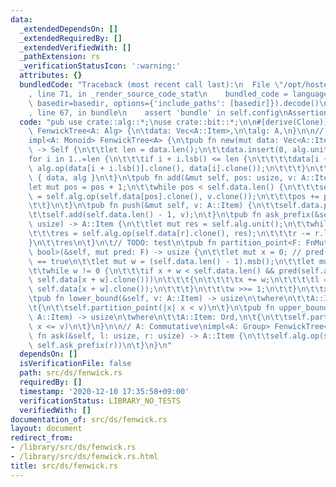 ```yaml
---
data:
  _extendedDependsOn: []
  _extendedRequiredBy: []
  _extendedVerifiedWith: []
  _pathExtension: rs
  _verificationStatusIcon: ':warning:'
  attributes: {}
  bundledCode: "Traceback (most recent call last):\n  File \"/opt/hostedtoolcache/Python/3.9.0/x64/lib/python3.9/site-packages/onlinejudge_verify/documentation/build.py\"\
    , line 71, in _render_source_code_stat\n    bundled_code = language.bundle(stat.path,\
    \ basedir=basedir, options={'include_paths': [basedir]}).decode()\n  File \"/opt/hostedtoolcache/Python/3.9.0/x64/lib/python3.9/site-packages/onlinejudge_verify/languages/user_defined.py\"\
    , line 67, in bundle\n    assert 'bundle' in self.config\nAssertionError\n"
  code: "pub use crate::alg::*;\nuse crate::bit::*;\n\n#[derive(Clone)]\npub struct\
    \ FenwickTree<A: Alg> {\n\tdata: Vec<A::Item>,\n\talg: A,\n}\n\n// A: Commutative\n\
    impl<A: Monoid> FenwickTree<A> {\n\tpub fn new(mut data: Vec<A::Item>, alg: A)\
    \ -> Self {\n\t\tlet len = data.len();\n\t\tdata.insert(0, alg.unit());\n\t\t\
    for i in 1..=len {\n\t\t\tif i + i.lsb() <= len {\n\t\t\t\tdata[i + i.lsb()] =\
    \ alg.op(data[i + i.lsb()].clone(), data[i].clone());\n\t\t\t}\n\t\t}\n\t\tSelf\
    \ { data, alg }\n\t}\n\tpub fn add(&mut self, pos: usize, v: A::Item) {\n\t\t\
    let mut pos = pos + 1;\n\t\twhile pos < self.data.len() {\n\t\t\tself.data[pos]\
    \ = self.alg.op(self.data[pos].clone(), v.clone());\n\t\t\tpos += pos.lsb();\n\
    \t\t}\n\t}\n\tpub fn push(&mut self, v: A::Item) {\n\t\tself.data.push(self.alg.unit());\n\
    \t\tself.add(self.data.len() - 1, v);\n\t}\n\tpub fn ask_prefix(&self, mut r:\
    \ usize) -> A::Item {\n\t\tlet mut res = self.alg.unit();\n\t\twhile r != 0 {\n\
    \t\t\tres = self.alg.op(self.data[r].clone(), res);\n\t\t\tr -= r.lsb();\n\t\t\
    }\n\t\tres\n\t}\n\t// TODO: test\n\tpub fn partition_point<F: FnMut(A::Item) ->\
    \ bool>(&self, mut pred: F) -> usize {\n\t\tlet mut x = 0; // pred(&self.ask_prefix(x))\
    \ == true\n\t\tlet mut w = (self.data.len() - 1).msb();\n\t\tlet mut l = self.alg.unit();\n\
    \t\twhile w != 0 {\n\t\t\tif x + w < self.data.len() && pred(self.alg.op(l.clone(),\
    \ self.data[x + w].clone()))\n\t\t\t{\n\t\t\t\tx += w;\n\t\t\t\tl = self.alg.op(l,\
    \ self.data[x + w].clone());\n\t\t\t}\n\t\t\tw >>= 1;\n\t\t}\n\t\tx + 1\n\t}\n\
    \tpub fn lower_bound(&self, v: A::Item) -> usize\n\twhere\n\t\tA::Item: Ord,\n\
    \t{\n\t\tself.partition_point(|x| x < v)\n\t}\n\tpub fn upper_bound(&self, v:\
    \ A::Item) -> usize\n\twhere\n\t\tA::Item: Ord,\n\t{\n\t\tself.partition_point(|x|\
    \ x <= v)\n\t}\n}\n\n// A: Commutative\nimpl<A: Group> FenwickTree<A> {\n\tpub\
    \ fn ask(&self, l: usize, r: usize) -> A::Item {\n\t\tself.alg.op(self.alg.inv(self.ask_prefix(l)),\
    \ self.ask_prefix(r))\n\t}\n}\n"
  dependsOn: []
  isVerificationFile: false
  path: src/ds/fenwick.rs
  requiredBy: []
  timestamp: '2020-12-10 17:35:58+09:00'
  verificationStatus: LIBRARY_NO_TESTS
  verifiedWith: []
documentation_of: src/ds/fenwick.rs
layout: document
redirect_from:
- /library/src/ds/fenwick.rs
- /library/src/ds/fenwick.rs.html
title: src/ds/fenwick.rs
---
```

